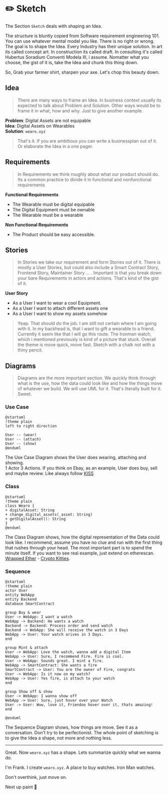 # ✏️ Sketch

The Section `Sketch` deals with shaping an Idea.

The structure is bluntly copied from Software requirement engineering 101. You can use whatever mental model you like. There is no right or wrong.
The goal is to shape the Idea. Every Industry has their unique solution. In art its called concept art. In construction its called draft. In consulting it's called Hubertus Soradium Conventi Modela III, i assume. Nomatter what you choose, the gist of it is, take the Idea and chunk this thing down.

So, Grab your farmer shirt, sharpen your axe. Let's chop this beauty down.

## Idea

> There are many ways to frame an Idea. In business context usually its expected to talk about Problem and Solution. Other ways would be to frame it in what, how and why. Just to give another example.

**Problem**: Digital Assets are not equipable  
**Idea**: Digital Assets on Wearables  
**Solution**: `wearo.xyz`

> That's it. If you are ambitious you can write a businessplan out of it. Or elaborate the Idea in a one pager.

## Requirements

> In Requirements we think roughly about what our product should do. Its a common practice to divide it in functional and nonfunctional requirements

**Functional Requirements**

- The Wearable must be digital equipable
- The Digital Equipment must be ownable
- The Wearable must be a wearable

**Non Functional Requirements**

- The Product should be easy accessible.

## Stories

> In Stories we take our requirement and form Stories out of it. There is mostly a User Stories, but could also include a Smart Contract Story, Frontend Story, Maintainer Story ... . Important is that you break down your bare Requirements in actors and actions. That's kind of the gist of it.

**User Story**

- As a User I want to wear a cool Equipment.
- As a User I want to attach different assets one
- As a User I want to show my assets somehow

> Yeap. That should do the job. I am still not certain where I am going with it. In my backhead is, that I want to gift a wearable to a friend. Currently it seem like that I will go this route. The Ironman watch, which i mentioned previously is kind of a picture that stuck. Overall the theme is move quick, move fast. Sketch with a chalk not with a thiny pencil.

## Diagrams

> Diagrams are the more important section. We quickly think through what is the use, how the data could look like and how the things move of whatever we build. We will use UML for it. That's literally built for it. Sweet.

### Use Case

```plantuml
@startuml
!theme plain
left to right direction

User -- (wear)
User -- (attach)
User -- (show)
@enduml
```

The Use Case Diagram shows the User does wearing, attaching and showing.  
1 Actor 3 Actions. If you think on Ebay, as an example, User does buy, sell and maybe review. Like always follow [KISS](https://en.wikipedia.org/wiki/KISS_principle)

### Class

```plantuml
@startuml
!theme plain
class Wearo {
+ digitalAsset: String
+ change_digital_assets(_asset: String)
+ getDigitalAsset(): String
}
@enduml
```

The Class Diagram shows, how the digital representation of the Data could look like. I recommend, assume you have no clue and run with the first thing that rushes through your head. The most important part is to spend the minute itself. If you want to see real example, just extend on etherescan. [Wrapped Ether](https://etherscan.io/viewsvg?t=1&a=0xc02aaa39b223fe8d0a0e5c4f27ead9083c756cc2) - [Crypto Kitties](https://etherscan.io/viewsvg?t=1&a=0x06012c8cf97bead5deae237070f9587f8e7a266d).

### Sequence

```plantuml
@startuml
!theme plain
actor User
entity WebApp
entity Backend
database SmartContract

group Buy & wear
User -> WebApp: I want a watch
WebApp -> Backend: He wants a watch
Backend -> Backend: Process order and send watch
Backend -> WebApp: She will receive the watch in 3 Days
WebApp -> User: Your watch arives in 3 Days.
end

group Mint & attach
User -> WebApp: Love the watch, wanna add a digital Item
WebApp -> User: Sure, I recommend Fire. Fire is cool.
User -> WebApp: Sounds great. I mint a fire.
WebApp -> SmartContract: She wants a fire
SmartContract -> User: You are the owner of Fire, congrats
User -> WebApp: Is it now on my watch?
WebApp -> User: Yes fire, is attach to your watch
end

group Show off & show
User -> WebApp: I wanna show off
WebApp -> User: Sure, just hover over your Watch
User -> User: Wow, love it, Friendoo hover over it, thats amazing!
end

@enduml
```

The Sequence Diagram shows, how things are move. See it as a conversation. Don't try to be perfectionist. The whole point of sketching is to give the Idea a shape, not more and nothing less.

---

Great. Now `wearo.xyz` has a shape. Lets summarize quickly what we wanna do.

I'm Frank. I create `wearo.xyz`. A place to buy watches. Iron Man watches.

Don't overthink, just move on.

Next up paint 🎨

